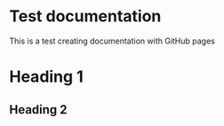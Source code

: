 # Test documentation
This is a test creating documentation with GitHub pages

# Heading 1
## Heading 2
